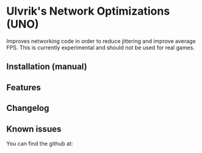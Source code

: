 ﻿# Ulvrik's Network Optimizations (UNO)

Improves networking code in order to reduce jittering and improve average FPS. This is currently experimental and should
not be used for real games.

## Installation (manual)


## Features


## Changelog


## Known issues
You can find the github at:
